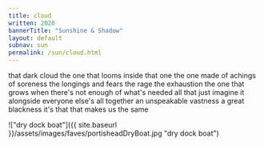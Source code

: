 ```yaml
---
title: cloud 
written: 2020
bannerTitle: "Sunshine & Shadow" 
layout: default
subnav: sun
permalink: /sun/cloud.html
---
```


<div class="poem">
that dark cloud  
the one that looms  
inside  
that one  
the one made of achings  
of soreness  
the longings  
and fears  
the rage  
the exhaustion  
the one that grows  
when there's not enough  
of what's needed  
all that  
just imagine it  
alongside everyone else's  
all together  
an unspeakable vastness  
a great blackness  
it's that  
that makes us  
the same
</div>

!["dry dock boat"]({{ site.baseurl }}/assets/images/faves/portisheadDryBoat.jpg "dry dock boat")
